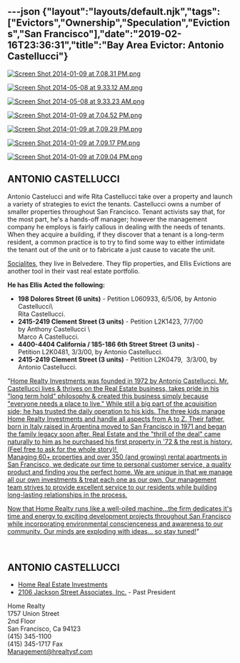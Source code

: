 ---json
{"layout":"layouts/default.njk","tags":["Evictors","Ownership","Speculation","Evictions","San Francisco"],"date":"2019-02-16T23:36:31","title":"Bay Area Evictor: Antonio Castellucci"}
---

[![Screen Shot 2014-01-09 at 7.08.31 PM.png](https://images.squarespace-cdn.com/content/v1/52b7d7a6e4b0b3e376ac8ea2/1389323311678-U06E1UN4T6HFU7MTNNI2/ke17ZwdGBToddI8pDm48kKcrIZ1dnKXCciuDdiKmCCJZw-zPPgdn4jUwVcJE1ZvWhcwhEtWJXoshNdA9f1qD7UnCxNA8dHvmd7460Z7fbKEkUVuUTa1vVnvpG9YpGZadH8QmMypPUZDSQTryClH9nQ/Screen+Shot+2014-01-09+at+7.08.31+PM.png)](https://images.squarespace-cdn.com/content/v1/52b7d7a6e4b0b3e376ac8ea2/1389323311678-U06E1UN4T6HFU7MTNNI2/ke17ZwdGBToddI8pDm48kKcrIZ1dnKXCciuDdiKmCCJZw-zPPgdn4jUwVcJE1ZvWhcwhEtWJXoshNdA9f1qD7UnCxNA8dHvmd7460Z7fbKEkUVuUTa1vVnvpG9YpGZadH8QmMypPUZDSQTryClH9nQ/Screen+Shot+2014-01-09+at+7.08.31+PM.png) 

[![Screen Shot 2014-05-08 at 9.33.12 AM.png](https://images.squarespace-cdn.com/content/v1/52b7d7a6e4b0b3e376ac8ea2/1399566504785-I5PJ8LQTQQZVULPUSGXZ/ke17ZwdGBToddI8pDm48kMUAupqltmI7XjpzR-YwqrhZw-zPPgdn4jUwVcJE1ZvWEtT5uBSRWt4vQZAgTJucoTqqXjS3CfNDSuuf31e0tVGrrqrHSwhcpol-r2oyrJCRz4Uy_-6z0Cd07GvAgOPZa6EcAfnVBrEqrgp1UxUHGkY/Screen+Shot+2014-05-08+at+9.33.12+AM.png)](https://images.squarespace-cdn.com/content/v1/52b7d7a6e4b0b3e376ac8ea2/1399566504785-I5PJ8LQTQQZVULPUSGXZ/ke17ZwdGBToddI8pDm48kMUAupqltmI7XjpzR-YwqrhZw-zPPgdn4jUwVcJE1ZvWEtT5uBSRWt4vQZAgTJucoTqqXjS3CfNDSuuf31e0tVGrrqrHSwhcpol-r2oyrJCRz4Uy_-6z0Cd07GvAgOPZa6EcAfnVBrEqrgp1UxUHGkY/Screen+Shot+2014-05-08+at+9.33.12+AM.png) 

[![Screen Shot 2014-05-08 at 9.33.23 AM.png](https://images.squarespace-cdn.com/content/v1/52b7d7a6e4b0b3e376ac8ea2/1399566504752-709BH3SU2Z0UVYDZA6FN/ke17ZwdGBToddI8pDm48kAKgVsvB2KxWTEE39AO5gkxZw-zPPgdn4jUwVcJE1ZvWhcwhEtWJXoshNdA9f1qD7Xjs1RQ2trjUGUXrwm_8lmgQr1ssKsb2VT84HcTQUBTlTm7wGvuIRiqPn2x1a9pmHA/Screen+Shot+2014-05-08+at+9.33.23+AM.png)](https://images.squarespace-cdn.com/content/v1/52b7d7a6e4b0b3e376ac8ea2/1399566504752-709BH3SU2Z0UVYDZA6FN/ke17ZwdGBToddI8pDm48kAKgVsvB2KxWTEE39AO5gkxZw-zPPgdn4jUwVcJE1ZvWhcwhEtWJXoshNdA9f1qD7Xjs1RQ2trjUGUXrwm_8lmgQr1ssKsb2VT84HcTQUBTlTm7wGvuIRiqPn2x1a9pmHA/Screen+Shot+2014-05-08+at+9.33.23+AM.png) 

[![Screen Shot 2014-01-09 at 7.04.52 PM.png](https://images.squarespace-cdn.com/content/v1/52b7d7a6e4b0b3e376ac8ea2/1389323319610-0GFE7BIIK7XAIGRZWGR1/ke17ZwdGBToddI8pDm48kHwygYAGhJs1ULOcwBFo4iJZw-zPPgdn4jUwVcJE1ZvWEtT5uBSRWt4vQZAgTJucoTqqXjS3CfNDSuuf31e0tVEhWbv1e4vApJjAgQqr1qhJQpp7HEQ0X4mv9B0C9BlIWjFvbuqF0GUInBxxtVhBOn4/Screen+Shot+2014-01-09+at+7.04.52+PM.png)](https://images.squarespace-cdn.com/content/v1/52b7d7a6e4b0b3e376ac8ea2/1389323319610-0GFE7BIIK7XAIGRZWGR1/ke17ZwdGBToddI8pDm48kHwygYAGhJs1ULOcwBFo4iJZw-zPPgdn4jUwVcJE1ZvWEtT5uBSRWt4vQZAgTJucoTqqXjS3CfNDSuuf31e0tVEhWbv1e4vApJjAgQqr1qhJQpp7HEQ0X4mv9B0C9BlIWjFvbuqF0GUInBxxtVhBOn4/Screen+Shot+2014-01-09+at+7.04.52+PM.png) 

[![Screen Shot 2014-01-09 at 7.09.29 PM.png](https://images.squarespace-cdn.com/content/v1/52b7d7a6e4b0b3e376ac8ea2/1389323299730-YAKAK7I6S4M62ZCOFXLD/ke17ZwdGBToddI8pDm48kMwWoQs3G3fzbsG4tbT1rABZw-zPPgdn4jUwVcJE1ZvWQUxwkmyExglNqGp0IvTJZUJFbgE-7XRK3dMEBRBhUpwndJISKf1lew8T4W82mh5IFQe-7f6MMgKTQJwsmZV1lNxnMYXJVqrFzGXTK1JeU90/Screen+Shot+2014-01-09+at+7.09.29+PM.png)](https://images.squarespace-cdn.com/content/v1/52b7d7a6e4b0b3e376ac8ea2/1389323299730-YAKAK7I6S4M62ZCOFXLD/ke17ZwdGBToddI8pDm48kMwWoQs3G3fzbsG4tbT1rABZw-zPPgdn4jUwVcJE1ZvWQUxwkmyExglNqGp0IvTJZUJFbgE-7XRK3dMEBRBhUpwndJISKf1lew8T4W82mh5IFQe-7f6MMgKTQJwsmZV1lNxnMYXJVqrFzGXTK1JeU90/Screen+Shot+2014-01-09+at+7.09.29+PM.png) 

[![Screen Shot 2014-01-09 at 7.09.17 PM.png](https://images.squarespace-cdn.com/content/v1/52b7d7a6e4b0b3e376ac8ea2/1389323303629-VFD3IM6PWZK43QCJW54T/ke17ZwdGBToddI8pDm48kHp5BvhSLCRF6a82n_V5Q9lZw-zPPgdn4jUwVcJE1ZvWQUxwkmyExglNqGp0IvTJZUJFbgE-7XRK3dMEBRBhUpx9SyR59oEtaPjMNzn1LmsWpOzqlJQEVdFgKBGKWPldZtFhfGz1Kiz0JWsQ5VRSuws/Screen+Shot+2014-01-09+at+7.09.17+PM.png)](https://images.squarespace-cdn.com/content/v1/52b7d7a6e4b0b3e376ac8ea2/1389323303629-VFD3IM6PWZK43QCJW54T/ke17ZwdGBToddI8pDm48kHp5BvhSLCRF6a82n_V5Q9lZw-zPPgdn4jUwVcJE1ZvWQUxwkmyExglNqGp0IvTJZUJFbgE-7XRK3dMEBRBhUpx9SyR59oEtaPjMNzn1LmsWpOzqlJQEVdFgKBGKWPldZtFhfGz1Kiz0JWsQ5VRSuws/Screen+Shot+2014-01-09+at+7.09.17+PM.png) 

[![Screen Shot 2014-01-09 at 7.09.04 PM.png](https://images.squarespace-cdn.com/content/v1/52b7d7a6e4b0b3e376ac8ea2/1389323306958-NZU24X0TAMOM4DIEYCKD/ke17ZwdGBToddI8pDm48kKw8_E2XoyOlVnMRMd5s-jBZw-zPPgdn4jUwVcJE1ZvWQUxwkmyExglNqGp0IvTJZUJFbgE-7XRK3dMEBRBhUpzEhoDZWxW7_dlMSgDDSdu4I1GNbN_JB2Sz1Yz79VehoLuLwPE8AGEAnQvEsS7YY7s/Screen+Shot+2014-01-09+at+7.09.04+PM.png)](https://images.squarespace-cdn.com/content/v1/52b7d7a6e4b0b3e376ac8ea2/1389323306958-NZU24X0TAMOM4DIEYCKD/ke17ZwdGBToddI8pDm48kKw8_E2XoyOlVnMRMd5s-jBZw-zPPgdn4jUwVcJE1ZvWQUxwkmyExglNqGp0IvTJZUJFbgE-7XRK3dMEBRBhUpzEhoDZWxW7_dlMSgDDSdu4I1GNbN_JB2Sz1Yz79VehoLuLwPE8AGEAnQvEsS7YY7s/Screen+Shot+2014-01-09+at+7.09.04+PM.png) 

ANTONIO CASTELLUCCI
-------------------

Antonio Castelucci and wife Rita Castellucci take over a property and launch a variety of strategies to evict the tenants. Castellucci owns a number of smaller properties throughout San Francisco. Tenant activists say that, for the most part, he's a hands-off manager; however the management company he employs is fairly callous in dealing with the needs of tenants. When they acquire a building, if they discover that a tenant is a long-term resident, a common practice is to try to find some way to either intimidate the tenant out of the unit or to fabricate a just cause to vacate the unit. 

[Socialites](http://www.modernluxury.com/san-francisco/scene/festival-del-sole-highlights/img63282), they live in Belvedere. They flip properties, and Ellis Evictions are another tool in their vast real estate portfolio.

**He has Ellis Acted the following:**

*   **198 Dolores Street (6 units)** - Petition L060933, 6/5/06, by Antonio Castellucci\\  
    Rita Castellucci.
*   **2415-2419 Clement Street (3 units)** \- Petition L2K1423, 7/7/00 by Anthony Castellucci \\  
    Marco A Castellucci.
*   **4400-4404 California / 185-186 6th Street Street** **(3 units)** - Petition L2K0481, 3/3/00, by Antonio Castellucci. 
*   **2415-2419 Clement Street (3 units)** \- Petition L2K0479,  3/3/00, by Antonio Castellucci. 

"[Home Realty Investments was founded in 1972 by Antonio Castellucci. Mr. Castellucci lives & thrives on the Real Estate business, takes pride in his "long term hold" philosophy & created this business simply because "everyone needs a place to live." While still a big part of the acquisition side; he has trusted the daily operation to his kids. The three kids manage Home Realty Investments and handle all aspects from A to Z. Their father, born in Italy raised in Argentina moved to San Francisco in 1971 and began the family legacy soon after. Real Estate and the "thrill of the deal" came naturally to him as he purchased his first property in '72 & the rest is history. (Feel free to ask for the whole story)!   
Managing 60+ properties and over 350 (and growing) rental apartments in San Francisco, we dedicate our time to personal customer service, a quality product and finding you the perfect home. We are unique in that we manage all our own investments & treat each one as our own. Our management team strives to provide excellent service to our residents while building long-lasting relationships in the process.](http://hrealtysf.com/content_display.cfm?contentID=4) 

[Now that Home Realty runs like a well-oiled machine...the firm dedicates it's time and energy to exciting development projects throughout San Francisco while incorporating environmental conscienceness and awareness to our community. Our minds are exploding with ideas... so stay tuned!](http://hrealtysf.com/content_display.cfm?contentID=4)"

 

ANTONIO CASTELLUCCI
-------------------

*   [Home Real Estate Investments](http://hrealtysf.com/content_display.cfm?contentID=4)
*   [2106 Jackson Street Associates, Inc.](http://www.corporationwiki.com/California/San-Francisco/2106-jackson-street-associates-inc/40342376.aspx) - Past President

Home Realty  
1757 Union Street  
2nd Floor  
San Francisco, Ca 94123  
(415) 345-1100  
(415) 345-1717 Fax  
[Management@hrealtysf.com](mailto:Management@hrealtysf.com)
